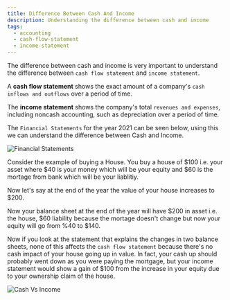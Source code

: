 ```yaml
---
title: Difference Between Cash And Income
description: Understanding the difference between cash and income
tags:
  - accounting
  - cash-flow-statement
  - income-statement
---
```


The difference between cash and income is very important to understand the difference between `cash flow statement` and `income statement`.

A **cash flow statement** shows the exact amount of a company's `cash inflows and outflows` over a period of time.

The **income statement** shows the company's total `revenues and expenses`, including noncash accounting, such as depreciation over a period of time.

The `Financial Statements` for the year 2021 can be seen below, using this we can understand the difference between Cash and Income.

![Financial Statements](/difference_between_cash_and_income/img1.png)

Consider the example of buying a House. You buy a house of $100 i.e. your asset where $40 is your money which will be your equity and $60 is the mortage from bank which will be your liablitiy.

Now let's say at the end of the year the value of your house increases to $200.

Now your balance sheet at the end of the year will have $200 in asset i.e. the house, $60 liability because the mortage doesn't change but now your equity will go from %40 to $140.

Now if you look at the statement that explains the changes in two balance sheets, none of this affects the `cash flow statement` because there's no cash impact of your house going up in value. In fact, your cash up should probably went down as you were paying the mortgage, but your income statement would show a gain of $100 from the increase in your equity due to your ownership claim of the house.

![Cash Vs Income](/difference_between_cash_and_income/img2.png)
